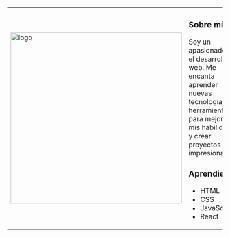 <table>
  <h2></h2>
  <tr>
    <td><img src="https://probot.media/AtP5iUW8Xg.png" alt="logo" width="400"/></td>
    <td>
      <h3>Sobre mí</h3>
      <p>Soy un apasionado por el desarrollo web. Me encanta aprender nuevas tecnologías y herramientas para mejorar mis habilidades y crear proyectos impresionantes.</p>
      <h3>Aprendiendo</h3>
      <ul>
        <li>HTML</li>
        <li>CSS</li>
        <li>JavaScript</li>
        <li>React</li>
      </ul>
    </td>
  </tr>
  <h2></h2>
</table>
